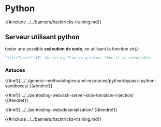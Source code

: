 # Python

{{#include ../../banners/hacktricks-training.md}}

## Serveur utilisant python

tester une possible **exécution de code**, en utilisant la fonction _str()_:
```python
"+str(True)+" #If the string True is printed, then it is vulnerable
```
### Astuces

{{#ref}}
../../generic-methodologies-and-resources/python/bypass-python-sandboxes/
{{#endref}}

{{#ref}}
../../pentesting-web/ssti-server-side-template-injection/
{{#endref}}

{{#ref}}
../../pentesting-web/deserialization/
{{#endref}}

{{#include ../../banners/hacktricks-training.md}}
